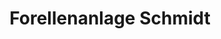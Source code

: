 ---
title: "Forellenanlage Schmidt"
url: /muecheln-geiseltal/forellenanlage-schmidt/
shop: Fisch
---